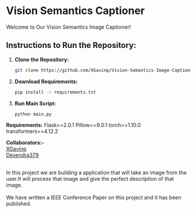 # Vision Semantics Captioner

Welcome to Our Vision Semantics Image Captioner!

## Instructions to Run the Repository:

1. **Clone the Repository:**
   ```bash
   git clone https://github.com/XGavinp/Vision-Semantics-Image-Captioner-Project.git
2. **Download Requirements:**
   ```bash
   pip install -r requirements.txt
3. **Run Main Script:**
   ```bash
   python main.py

**Requirements:**
Flask==2.0.1
Pillow==9.0.1
torch==1.10.0
transformers==4.12.2

<b>Collaborators:-</b>
<br> [XGavinp](https://github.com/XGavinp)
<br> [Devendra379](https://github.com/Devendra379)

<br> In this project we are building a application that will take an image from the user.It will process that image and give the perfect description of that image.</br>
<br>We have written a IEEE Conference Paper on this project and it has been published.</br>
